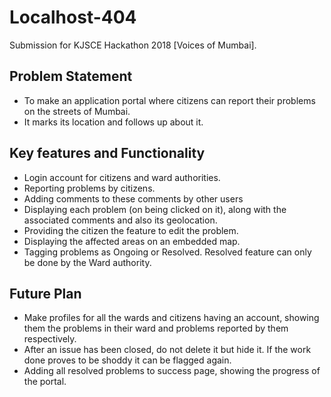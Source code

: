 # Localhost-404 #
Submission for KJSCE Hackathon 2018 [Voices of Mumbai].


## Problem Statement ##
* To make an application portal where citizens can report their problems on the streets of Mumbai. 
* It marks its location and follows up about it.

## Key features and Functionality ##
* Login account for citizens and ward authorities.
* Reporting problems by citizens.
* Adding comments to these comments by other users
* Displaying each problem (on being clicked on it), along with the associated comments and also its geolocation. 
* Providing the citizen the feature to edit the problem.
* Displaying the affected areas on an embedded map.
* Tagging problems as Ongoing or Resolved. Resolved feature can only be done by the Ward authority.

## Future Plan ##
* Make profiles for all the wards and citizens having an account, showing them the problems in their ward and problems reported by them respectively.
* After an issue has been closed, do not delete it but hide it. If the work done proves to be shoddy it can be flagged again.
* Adding all resolved problems to success page, showing the progress of the portal.



